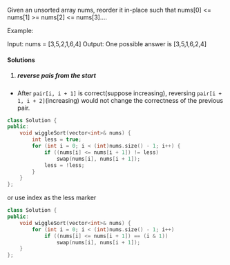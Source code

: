 Given an unsorted array nums, reorder it in-place such that nums[0] <= nums[1] >= nums[2] <= nums[3]....

Example:

Input: nums = [3,5,2,1,6,4]
Output: One possible answer is [3,5,1,6,2,4]

#### Solutions


1. ##### reverse pais from the start

- After `pair[i, i + 1]` is correct(suppose increasing), reversing `pair[i + 1, i + 2]`(increasing) would not change the correctness of the previous pair.

```cpp
class Solution {
public:
    void wiggleSort(vector<int>& nums) {
        int less = true;
        for (int i = 0; i < (int)nums.size() - 1; i++) {
            if ((nums[i] <= nums[i + 1]) != less)
                swap(nums[i], nums[i + 1]);
            less = !less;
        }
    }
};
```

or use index as the less marker

```cpp
class Solution {
public:
    void wiggleSort(vector<int>& nums) {
        for (int i = 0; i < (int)nums.size() - 1; i++)
            if ((nums[i] <= nums[i + 1]) == (i & 1))
                swap(nums[i], nums[i + 1]);
    }
};

```